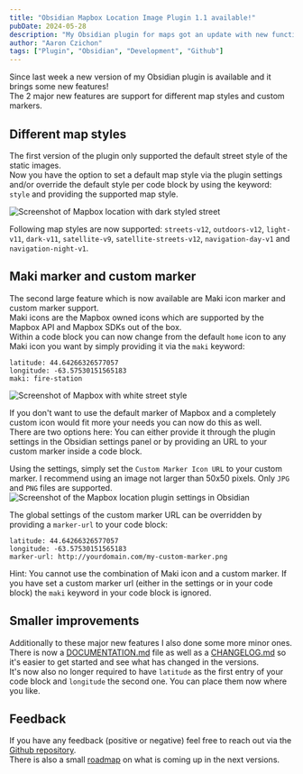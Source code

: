 ```yaml
---
title: "Obsidian Mapbox Location Image Plugin 1.1 available!"
pubDate: 2024-05-28
description: "My Obsidian plugin for maps got an update with new functionality regarding markers and styles."
author: "Aaron Czichon"
tags: ["Plugin", "Obsidian", "Development", "Github"]
---
```


Since last week a new version of my Obsidian plugin is available and it brings some new features!   
The 2 major new features are support for different map styles and custom markers. 
## Different map styles

The first version of the plugin only supported the default street style of the static images.   
Now you have the option to set a default map style via the plugin settings and/or override the default style per code block by using the keyword: `style` and providing the supported map style.

![Screenshot of Mapbox location with dark styled street](https://directus.aaronczichon.de/assets/d1e84d2b-557e-4a71-bf32-9fa4592e3397.png)

Following map styles are now supported: `streets-v12`, `outdoors-v12`, `light-v11`, `dark-v11`, `satellite-v9`, `satellite-streets-v12`, `navigation-day-v1` and `navigation-night-v1`.

## Maki marker and custom marker

The second large feature which is now available are Maki icon marker and custom marker support.   
Maki icons are the Mapbox owned icons which are supported by the Mapbox API and Mapbox SDKs out of the box.   
Within a code block you can now change from the default `home` icon to any Maki icon you want by simply providing it via the `maki` keyword:
```
latitude: 44.64266326577057  
longitude: -63.57530151565183 
maki: fire-station
```

![Screenshot of Mapbox with white street style](https://directus.aaronczichon.de/assets/456e22bd-4819-433e-91c1-b6546c65b677.png)

If you don't want to use the default marker of Mapbox and a completely custom icon would fit more your needs you can now do this as well.   
There are two options here: You can either provide it through the plugin settings in the Obsidian settings panel or by providing an URL to your custom marker inside a code block.

Using the settings, simply set the `Custom Marker Icon URL` to your custom marker. I recommend using an image not larger than 50x50 pixels. Only `JPG` and `PNG` files are supported.
![Screenshot of the Mapbox location plugin settings in Obsidian](https://directus.aaronczichon.de/assets/20c91124-b59b-4830-bd6a-570bfc4dc693.png)

The global settings of the custom marker URL can be overridden by providing a `marker-url` to your code block:
```
latitude: 44.64266326577057  
longitude: -63.57530151565183 
marker-url: http://yourdomain.com/my-custom-marker.png
```

Hint: You cannot use the combination of Maki icon and a custom marker. If you have set a custom marker url (either in the settings or in your code block) the `maki` keyword in your code block is ignored.

## Smaller improvements

Additionally to these major new features I also done some more minor ones.   
There is now a [DOCUMENTATION.md](https://github.com/aaronczichon/obsidian-location-plugin/blob/main/DOCUMENTATION.md) file as well as a [CHANGELOG.md](https://github.com/aaronczichon/obsidian-location-plugin/blob/main/CHANGELOG.md) so it's easier to get started and see what has changed in the versions.   
It's now also no longer required to have `latitude` as the first entry of your code block and `longitude` the second one. You can place them now where you like.

## Feedback

If you have any feedback (positive or negative) feel free to reach out via the [Github repository](https://github.com/aaronczichon/obsidian-location-plugin).   
There is also a small [roadmap](https://github.com/aaronczichon/obsidian-location-plugin/milestones) on what is coming up in the next versions. 